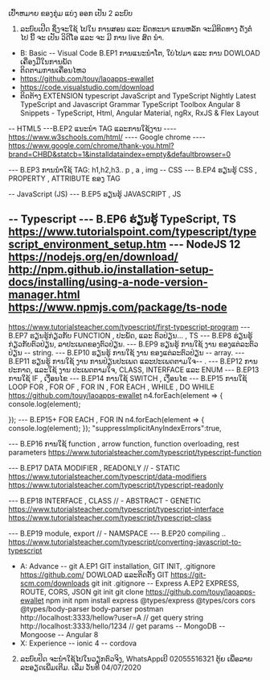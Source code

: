 ເປົ້າຫມາຍ ຂອງກຸ່ມ ແບ່ງ ອອກ ເປັນ 2 ລະບົບ
1. ລະບົບເປີດ ຊຶ່ງຈະໃຊ້ ໄປໃນ ການສອນ ແລະ ພັດທະນາ ແກນຫລັກ ຈະມີທິດທາງ ດັ່ງຕໍ່ ໄປ ນີ້ ຈະ ເປັນ ວິດີໂອ ແລະ ຈະ ມີ ການ live ສົດ ນຳ. 

- B: Basic
-- Visual Code
B.EP1 ການແນະນຳໂຕ, ໃບ່ໄປມາ ແລະ ການ DOWLOAD ເຄື່ອງມືໃນການພັດ
- ຕິດຕາມການເຄື່ອນໄຫວ
- https://github.com/touy/laoapps-ewallet
- https://code.visualstudio.com/download
- ຕິດຕ້າງ EXTENSION 
typescript
JavaScript and TypeScript Nightly
Latest TypeScript and Javascript Grammar
TypeScript Toolbox
Angular 8 Snippets - TypeScript, Html, Angular Material, ngRx, RxJS & Flex Layout

-- HTML5
---B.EP2 ແນະນຳ TAG ແລະການໃຊ້ງານ
---- https://www.w3schools.com/html/
---- Google chrome
---- https://www.google.com/chrome/thank-you.html?brand=CHBD&statcb=1&installdataindex=empty&defaultbrowser=0


--- B.EP3 ການນຳໃຊ້ TAG: h1,h2,h3.. p , a , img 
-- CSS
--- B.EP4 ຮຽນຮູ້ CSS , PROPERTY , ATTRIBUTE ຂອງ TAG

-- JavaScript (JS)
--- B.EP5 ຮຽນຮູ້ JAVASCRIPT , JS

-- Typescript
--- B.EP6 ຮ່ຽນຮູ້ TypeScript, TS
https://www.tutorialspoint.com/typescript/typescript_environment_setup.htm
--- NodeJS 12
https://nodejs.org/en/download/
http://npm.github.io/installation-setup-docs/installing/using-a-node-version-manager.html
https://www.npmjs.com/package/ts-node
--- 
https://www.tutorialsteacher.com/typescript/first-typescript-program
--- B.EP7 ຮຽນຮູ້ກ່ຽວກັບ FUNCTION , ປະພັດ, ແລະ ຕົວປ່ຽນ... , TS
--- B.EP8 ຮ່ຽນຮູ້ກ່ຽວກັບຕົວປ່ຽນ, ລາປະເພດຂອງຕົວປ່ຽນ.
--- B.EP9 ຮຽນຮູ້ ການໃຊ້ ງານ ຂອງແຕ່ລະຕົວປ່ຽນ -- string.
--- B.EP10 ຮຽນຮູ້ ການໃຊ້ ງານ ຂອງແຕ່ລະຕົວປ່ຽນ -- array.
--- B.EP11 ຮຽນຮູ້ ການໃຊ້ ງານ ການປ່ຽນປະເພດ ແລະປະເພດຕາມໃຈ-- .
--- B.EP12 ການປະກາດ, ແລະໃຊ້ ງານ ປະເພດຕາມໃຈ, CLASS, INTERFACE ແລະ ENUM
--- B.EP13 ການໃຊ້ IF , ເງື່ອນໄຂ
--- B.EP14 ການໃຊ້ SWITCH , ເງື່ອນໄຂ
--- B.EP15 ການໃຊ້ LOOP FOR , FOR OF , FOR IN , FOR EACH , WHILE , DO WHILE
https://github.com/touy/laoapps-ewallet
n4.forEach(element => {
    console.log(element);
    
});
--- B.EP15+ FOR EACH , FOR IN 
n4.forEach(element => {
    console.log(element);
});
"suppressImplicitAnyIndexErrors":true,

--- B.EP16 ການໃຊ້  function , arrow function, function overloading, rest parameters
https://www.tutorialsteacher.com/typescript/typescript-function

--- B.EP17 DATA MODIFIER , READONLY // - STATIC
https://www.tutorialsteacher.com/typescript/data-modifiers
https://www.tutorialsteacher.com/typescript/typescript-readonly

--- B.EP18 INTERFACE , CLASS // - ABSTRACT  - GENETIC
https://www.tutorialsteacher.com/typescript/typescript-interface
https://www.tutorialsteacher.com/typescript/typescript-class

--- B.EP19 module, export // - NAMSPACE
--- B.EP20 compiling ..
https://www.tutorialsteacher.com/typescript/converting-javascript-to-typescript





- A: Advance
-- git
A.EP1 GIT installation, GIT INIT, .gitignore
https://github.com/
DOWLOAD ແລະຕິດຕັ້ງ GIT
https://git-scm.com/downloads
git init 
.gitignore
-- Express
A.EP2 EXPRESS, ROUTE, CORS, JSON
git init
git clone https://github.com/touy/laoapps-ewallet
npm init
npm install express @types/express @types/cors cors @types/body-parser body-parser
postman
http://localhost:3333/hellow?user=A // get query string
http://localhost:3333/hello/1234 // get params
-- MongoDB
-- Mongoose
-- Angular 8
- X: Experience
-- ionic 4
-- cordova
2. ລະບົບປິດ  ຈະນຳໃຊ້ໄປໃນວຽກຕົວຈິງ, WhatsAppເບີ 02055516321 ຕູ້ຍ ເພື່ອລາຍລະອຽດເພີ່ມເຕີມ.
ເລີ່ມ ວັນທີ 04/07/2020